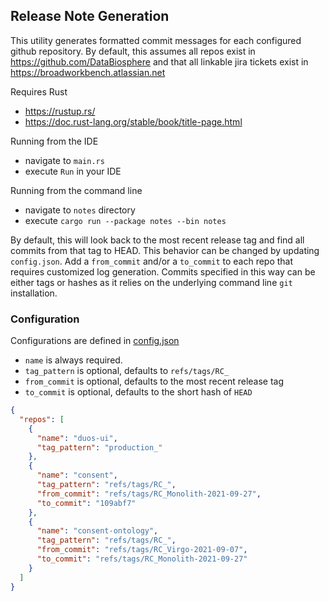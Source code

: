 ## Release Note Generation

This utility generates formatted commit messages for each
configured github repository. By default, this assumes all
repos exist in https://github.com/DataBiosphere and that
all linkable jira tickets exist in https://broadworkbench.atlassian.net

Requires Rust
* https://rustup.rs/
* https://doc.rust-lang.org/stable/book/title-page.html

Running from the IDE
* navigate to `main.rs`
* execute `Run` in your IDE

Running from the command line
* navigate to `notes` directory
* execute `cargo run --package notes --bin notes`

By default, this will look back to the most recent release tag and 
find all commits from that tag to HEAD. This behavior can be changed
by updating `config.json`. Add a `from_commit` and/or a `to_commit` 
to each repo that requires customized log generation. Commits 
specified in this way can be either tags or hashes as it relies 
on the underlying command line `git` installation.

### Configuration

Configurations are defined in [config.json](config.json)

* `name` is always required.
* `tag_pattern` is optional, defaults to `refs/tags/RC_`
* `from_commit` is optional, defaults to the most recent release tag
* `to_commit` is optional, defaults to the short hash of `HEAD`

```json
{
  "repos": [
    {
      "name": "duos-ui",
      "tag_pattern": "production_"
    },
    {
      "name": "consent",
      "tag_pattern": "refs/tags/RC_",
      "from_commit": "refs/tags/RC_Monolith-2021-09-27",
      "to_commit": "109abf7"
    },
    {
      "name": "consent-ontology",
      "tag_pattern": "refs/tags/RC_",
      "from_commit": "refs/tags/RC_Virgo-2021-09-07",
      "to_commit": "refs/tags/RC_Monolith-2021-09-27"
    }
  ]
}
```